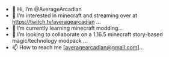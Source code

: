 - 👋 Hi, I’m @AverageArcadian
- 👀 I’m interested in minecraft and streaming over at https://twitch.tv/averagearcadian ...
- 🌱 I’m currently learning minecraft modding...
- 💞️ I’m looking to collaborate on a 1.16.5 minecraft story-based magic/technology modpack ...
- 📫 How to reach me [averagearcadian@gmail.com]...

<!---
AverageArcadian/AverageArcadian is a ✨ special ✨ repository because its `README.md` (this file) appears on your GitHub profile.
You can click the Preview link to take a look at your changes.
--->
